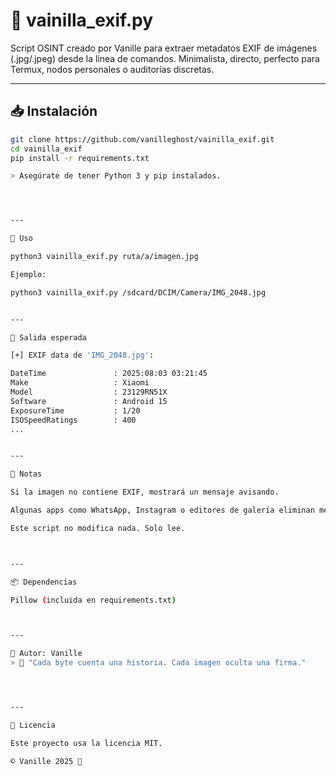 # 🥀 vainilla_exif.py

Script OSINT creado por Vanille para extraer metadatos EXIF de imágenes (.jpg/.jpeg) desde la línea de comandos. Minimalista, directo, perfecto para Termux, nodos personales o auditorías discretas.

---

## 📥 Instalación

```bash
git clone https://github.com/vanilleghost/vainilla_exif.git
cd vainilla_exif
pip install -r requirements.txt

> Asegúrate de tener Python 3 y pip instalados.




---

🚀 Uso

python3 vainilla_exif.py ruta/a/imagen.jpg

Ejemplo:

python3 vainilla_exif.py /sdcard/DCIM/Camera/IMG_2048.jpg


---

📌 Salida esperada

[+] EXIF data de 'IMG_2048.jpg':

DateTime               : 2025:08:03 03:21:45
Make                   : Xiaomi
Model                  : 23129RN51X
Software               : Android 15
ExposureTime           : 1/20
ISOSpeedRatings        : 400
...


---

🛑 Notas

Si la imagen no contiene EXIF, mostrará un mensaje avisando.

Algunas apps como WhatsApp, Instagram o editores de galería eliminan metadatos automáticamente.

Este script no modifica nada. Solo lee.



---

📦 Dependencias

Pillow (incluida en requirements.txt)



---

🧠 Autor: Vanille
> 🐚 "Cada byte cuenta una historia. Cada imagen oculta una firma."




---

📝 Licencia

Este proyecto usa la licencia MIT.

© Vanille 2025 🖤
